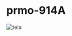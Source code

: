 # prmo-914A
 
![tela](https://user-images.githubusercontent.com/111235101/192114987-b5b8ba4c-13e9-4700-b0a6-f28df3ed4137.png)
